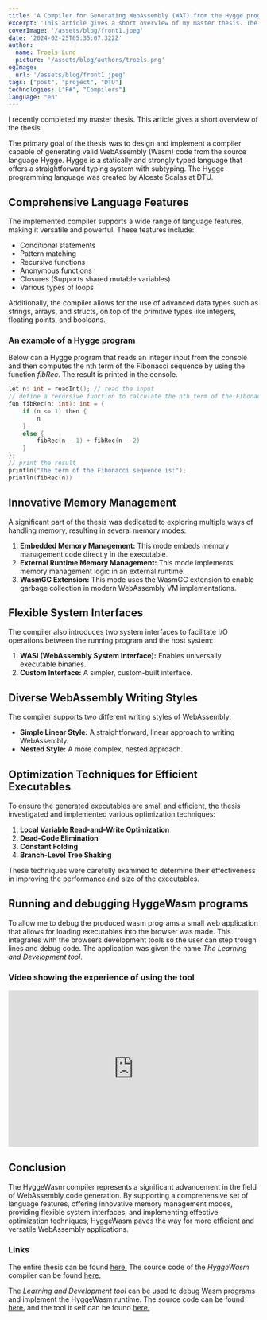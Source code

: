 ```yaml
---
title: 'A Compiler for Generating WebAssembly (WAT) from the Hygge programming language'
excerpt: 'This article gives a short overview of my master thesis. The primary goal of the thesis was to design and implement a compiler capable of generating valid WebAssembly (Wasm) code from the source language Hygge.'
coverImage: '/assets/blog/front1.jpeg'
date: '2024-02-25T05:35:07.322Z'
author:
  name: Troels Lund
  picture: '/assets/blog/authors/troels.png'
ogImage:
  url: '/assets/blog/front1.jpeg'
tags: ["post", "project", "DTU"]
technologies: ["F#", "Compilers"]
language: "en"
---
```


I recently completed my master thesis. This article gives a short overview of the thesis.

The primary goal of the thesis was to design and implement a compiler capable of generating valid WebAssembly (Wasm) code from the source language Hygge. Hygge is a statically and strongly typed language that offers a straightforward typing system with subtyping. The Hygge programming language was created by Alceste Scalas at DTU.

## Comprehensive Language Features

The implemented compiler supports a wide range of language features, making it versatile and powerful. These features include:

- Conditional statements
- Pattern matching
- Recursive functions
- Anonymous functions
- Closures (Supports shared mutable variables)
- Various types of loops

Additionally, the compiler allows for the use of advanced data types such as strings, arrays, and structs, on top of the primitive types like integers, floating points, and booleans.

### An example of a Hygge program

Below can a Hygge program that reads an integer input from the console and then computes the nth term of the Fibonacci sequence by using the function *fibRec*. The result is printed in the console.

```c
let n: int = readInt(); // read the input
// define a recursive function to calculate the nth term of the Fibonacci sequence
fun fibRec(n: int): int = { 
    if (n <= 1) then {
        n
    } 
    else {
        fibRec(n - 1) + fibRec(n - 2)
    }
};
// print the result
println("The term of the Fibonacci sequence is:");
println(fibRec(n))
```

## Innovative Memory Management

A significant part of the thesis was dedicated to exploring multiple ways of handling memory, resulting in several memory modes:

1. **Embedded Memory Management:** This mode embeds memory management code directly in the executable.
2. **External Runtime Memory Management:** This mode implements memory management logic in an external runtime.
3. **WasmGC Extension:** This mode uses the WasmGC extension to enable garbage collection in modern WebAssembly VM implementations.

## Flexible System Interfaces

The compiler also introduces two system interfaces to facilitate I/O operations between the running program and the host system:

1. **WASI (WebAssembly System Interface):** Enables universally executable binaries.
2. **Custom Interface:** A simpler, custom-built interface.

## Diverse WebAssembly Writing Styles

The compiler supports two different writing styles of WebAssembly:

- **Simple Linear Style:** A straightforward, linear approach to writing WebAssembly.
- **Nested Style:** A more complex, nested approach.

## Optimization Techniques for Efficient Executables

To ensure the generated executables are small and efficient, the thesis investigated and implemented various optimization techniques:

1. **Local Variable Read-and-Write Optimization**
2. **Dead-Code Elimination**
3. **Constant Folding**
4. **Branch-Level Tree Shaking**

These techniques were carefully examined to determine their effectiveness in improving the performance and size of the executables.

## Running and debugging HyggeWasm programs

To allow me to debug the produced wasm programs a small web application that allows for loading executables into the browser was made. This integrates with the browsers development tools so the user can step trough lines and debug code. The application was given the name *The Learning and Development tool*.

### Video showing the experience of using the tool

<iframe width="100%" height="315" src="https://www.youtube.com/embed/JA5gnlhKDXc?si=tr-jklkYn1kAyo8t" title="YouTube video player" frameborder="0" allow="accelerometer; autoplay; clipboard-write; encrypted-media; gyroscope; picture-in-picture; web-share" referrerpolicy="strict-origin-when-cross-origin" allowfullscreen></iframe>

## Conclusion

The HyggeWasm compiler represents a significant advancement in the field of WebAssembly code generation. By supporting a comprehensive set of language features, offering innovative memory management modes, providing flexible system interfaces, and implementing effective optimization techniques, HyggeWasm paves the way for more efficient and versatile WebAssembly applications.

### Links

The entire thesis can be found [here.](/assets/docs/thesis.pdf) The source code of the *HyggeWasm* compiler can be found [here.](https://github.com/trolund/hyggeWasm)

The *Learning and Development tool* can be used to debug Wasm programs and implement the HyggeWasm runtime. The source code can be found [here.](https://github.com/trolund/Wasm-Debugger) and the tool it self can be found [here.](https://trolund.github.io/Wasm-Debugger)

